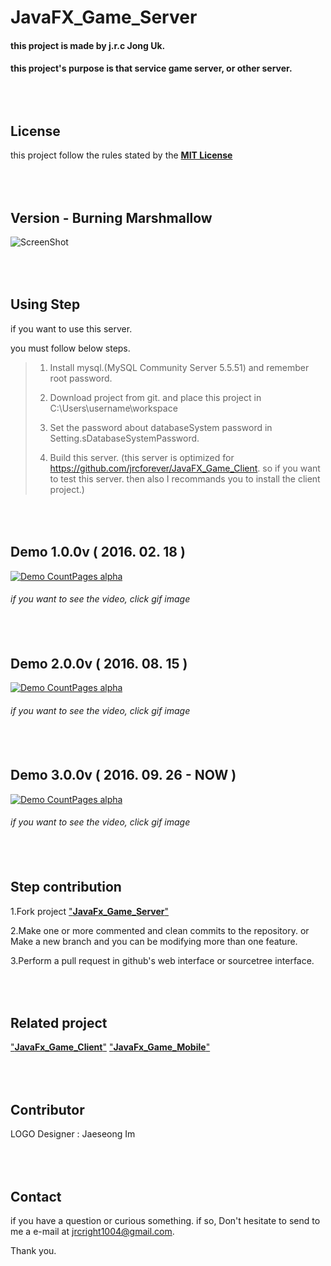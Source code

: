 # JavaFX_Game_Server
#### this project is made by j.r.c Jong Uk.
#### this project's purpose is that service game server, or other server.
<br></br>
License
---
this project follow the rules stated by the [**MIT License**](https://en.wikipedia.org/wiki/MIT_License)

<br></br>
Version - Burning Marshmallow
---
![ScreenShot](https://github.com/jrcforever/JavaFX_Game_Server/blob/master/images/background_1.png)

<br></br>
Using Step
---
if you want to use this server.

you must follow below steps.

>1. Install mysql.(MySQL Community Server 5.5.51) and remember root password.
>
>2. Download project from git. and place this project in C:\Users\username\workspace
>
>3. Set the password about databaseSystem password in Setting.sDatabaseSystemPassword.
>
>4. Build this server. (this server is optimized for https://github.com/jrcforever/JavaFX_Game_Client. so if you want to test this server. then also I recommands you to install the client project.)

<br></br>
Demo 1.0.0v ( 2016. 02. 18 )
---
[![Demo CountPages alpha](https://j.gifs.com/QWpQMq.gif)](https://www.youtube.com/watch?v=FL4wDB9cNoI)

###### if you want to see the video, click gif image
<br></br>
Demo 2.0.0v ( 2016. 08. 15 )
---
[![Demo CountPages alpha](https://j.gifs.com/Krj0qz.gif)](https://www.youtube.com/watch?v=nsrxQKbuJUc&feature=youtu.be&list=PL0bFPqEKbn-HNJvNN4sN0yYNrqEZ5iJzK)

###### if you want to see the video, click gif image
<br></br>
Demo 3.0.0v ( 2016. 09. 26  - NOW )
---
[![Demo CountPages alpha](https://j.gifs.com/73GVOB.gif)](https://www.youtube.com/watch?v=fykKL4AhOC4&feature=youtu.be)

###### if you want to see the video, click gif image

<br></br>
Step contribution
---
1.Fork project ["**JavaFx_Game_Server**"](https://github.com/jrcforever/JavaFX_Game_Server)

2.Make one or more commented and clean commits to the repository. or Make a new branch and you can be modifying more than one feature.

3.Perform a pull request in github's web interface or sourcetree interface.

<br></br>
Related project
---
["**JavaFx_Game_Client**"](https://github.com/jrcforever/JavaFX_Game_Client)
["**JavaFx_Game_Mobile**"](https://github.com/jrcforever/JavaFX_Game_Mobile)
  
<br></br>
Contributor
---
LOGO Designer : Jaeseong Im

<br></br>
Contact
---
if you have a question or curious something. if so, Don't hesitate to send to me a e-mail at <jrcright1004@gmail.com>. 

Thank you.
